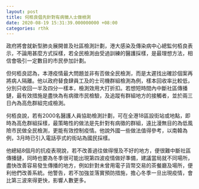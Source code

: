 ```yaml
---
layout: post
title: 何栢良倡先針對有病徵人士做檢測
date: 2020-08-19 15:31:39.000000000 +08:00
categories: rthk
---
```


政府將會就新型肺炎展開普及社區檢測計劃，港大感染及傳染病中心總監何栢良表示，不論用甚麼方式採樣，若全民檢測由受過訓練的醫護採樣，是最理想方法，相信會吸引一定數目的市民參加計劃。

但何栢良認為，本港疫情最大問題並非有否做全民檢測，而是太遲找出確診個案再將病人隔離。他以政府替食肆員工及的士司機群組檢測為例，樣本回收率比較低，分別只收回一半及四分一樣本，檢測效用大打折扣。若想短時間內中斷社區傳播鏈，最有效措施是盡快為有病徵市民檢驗，及追蹤有群組地方的接觸者，並於兩三日內為高危群組完成檢測。

何栢良說，若有2000名醫護人員協助檢測計劃，可在全港18區設街站或地點，即時為高危群組採樣，最策略性的做法是先針對有病徵的群組，遠比漫無目的為低風險市民做全民檢測，更能有效控制疫情。他說外國一些做法值得參考，以南韓為例，3月時已引入電話亭式的街站為國民採樣。

他總結8個月的抗疫表現說，若不改善過往做得慢及不好的地方，便很難中斷社區傳播鏈，同時也要為冬季很可能出現第四波疫情做好準備，建議當局就不同場所，盡快改善容易發生傳播的地方，例如針對未曾用電子貨幣交易的茶餐廳及場所，便利他們改善系統。他警告，若不加強並落實預防措施，擔心冬季一旦出現疫情，會比第三波來得更快，影響人數更多。
